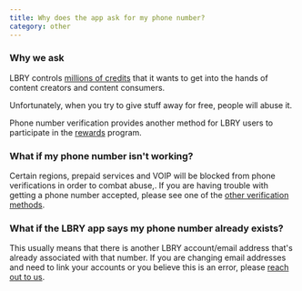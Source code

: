 ```yaml
---
title: Why does the app ask for my phone number?
category: other
---
```


### Why we ask

LBRY controls [millions of credits](https://lbry.com/faq/credit-policy) that it wants to get into the hands of content creators and content consumers.

Unfortunately, when you try to give stuff away for free, people will abuse it.

Phone number verification provides another method for LBRY users to participate in the [rewards](https://lbry.com/faq/rewards) program.

### What if my phone number isn't working?
Certain regions, prepaid services and VOIP will be blocked from phone verifications in order to combat abuse,. If you are having trouble with getting a phone number accepted, please see one of the [other verification methods](https://lbry.com/faq/identity-requirements). 

### What if the LBRY app says my phone number already exists?
This usually means that there is another LBRY account/email address that's already associated with that number. If you are changing email addresses and need to link your accounts or you believe this is an error, please [reach out to us](mailto:help@lbry.com).  
